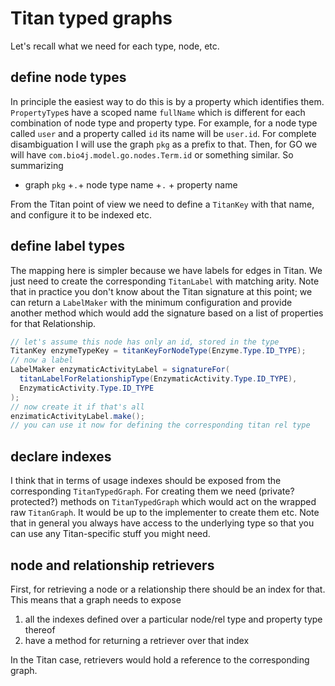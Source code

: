 # Titan typed graphs

Let's recall what we need for each type, node, etc.

## define node types

In principle the easiest way to do this is by a property which identifies them. `PropertyType`s have a scoped name `fullName` which is different for each combination of node type and property type. For example, for a node type called `user` and a property called `id` its name will be `user.id`. For complete disambiguation I will use the graph `pkg` as a prefix to that. Then, for GO we will have `com.bio4j.model.go.nodes.Term.id` or something similar. So summarizing

- graph `pkg` +`.`+ node type name +`.` + property name

From the Titan point of view we need to define a `TitanKey` with that name, and configure it to be indexed etc.

## define label types

The mapping here is simpler because we have labels for edges in Titan. We just need to create the corresponding `TitanLabel` with matching arity. Note that in practice you don't know about the Titan signature at this point; we can return a `LabelMaker` with the minimum configuration and provide another method which would add the signature based on a list of properties for that Relationship.

``` java
// let's assume this node has only an id, stored in the type
TitanKey enzymeTypeKey = titanKeyForNodeType(Enzyme.Type.ID_TYPE);
// now a label
LabelMaker enzymaticActivityLabel = signatureFor(
  titanLabelForRelationshipType(EnzymaticActivity.Type.ID_TYPE),
  EnzymaticActivity.Type.ID_TYPE
);
// now create it if that's all
enzimaticActivityLabel.make();
// you can use it now for defining the corresponding titan rel type
```

## declare indexes

I think that in terms of usage indexes should be exposed from the corresponding `TitanTypedGraph`. For creating them we need (private? protected?) methods on `TitanTypedGraph` which would act on the wrapped raw `TitanGraph`. It would be up to the implementer to create them etc. Note that in general you always have access to the underlying type so that you can use any Titan-specific stuff you might need.

## node and relationship retrievers

First, for retrieving a node or a relationship there should be an index for that. This means that a graph needs to expose

1. all the indexes defined over a particular node/rel type and property type thereof
2. have a method for returning a retriever over that index

In the Titan case, retrievers would hold a reference to the corresponding graph.